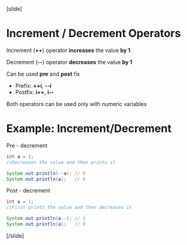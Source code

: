 [slide]
# Increment / Decrement Operators
Increment (**++**) operator **increases** the value **by 1**

Decrement (**--**) operator **decreases** the value **by 1**

Can be used **pre** and **post** fix
* Prefix: **++i**, **--i**
* Postfix: **i++**, **i--**

Both operators can be used only with numeric variables

# Example: Increment/Decrement
Pre - decrement
```java
int a = 1; 
//Decreases the value and then prints it

System.out.println(--a); // 0
System.out.println(a);   // 0

```
Post - decrement
```java
int a = 1; 
//First prints the value and then decreases it

System.out.println(a--); // 1
System.out.println(a);   // 0

```
[/slide]